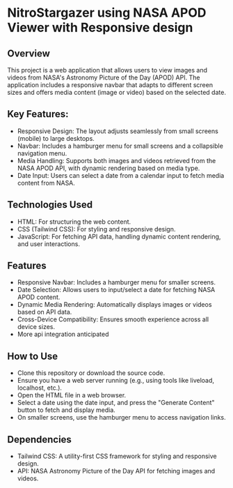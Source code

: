 # NitroStargazer using NASA APOD Viewer with Responsive design

## Overview
This project is a web application that allows users to view images and videos from NASA's Astronomy Picture of the Day (APOD) API. The application includes a responsive navbar that adapts to different screen sizes and offers media content (image or video) based on the selected date.

## Key Features:
- Responsive Design: The layout adjusts seamlessly from small screens (mobile) to large desktops.
- Navbar: Includes a hamburger menu for small screens and a collapsible navigation menu.
- Media Handling: Supports both images and videos retrieved from the NASA APOD API, with dynamic rendering based on media type.
- Date Input: Users can select a date from a calendar input to fetch media content from NASA.

## Technologies Used
- HTML: For structuring the web content.
- CSS (Tailwind CSS): For styling and responsive design.
- JavaScript: For fetching API data, handling dynamic content rendering, and user interactions.

## Features
- Responsive Navbar: Includes a hamburger menu for smaller screens.
- Date Selection: Allows users to input/select a date for fetching NASA APOD content.
- Dynamic Media Rendering: Automatically displays images or videos based on API data.
- Cross-Device Compatibility: Ensures smooth experience across all device sizes.
- More api integration anticipated

## How to Use
- Clone this repository or download the source code.
- Ensure you have a web server running (e.g., using tools like liveload, localhost, etc.).
- Open the HTML file in a web browser.
- Select a date using the date input, and press the "Generate Content" button to fetch and display media.
- On smaller screens, use the hamburger menu to access navigation links.

## Dependencies
- Tailwind CSS: A utility-first CSS framework for styling and responsive design.
- API: NASA Astronomy Picture of the Day API for fetching images and videos.




